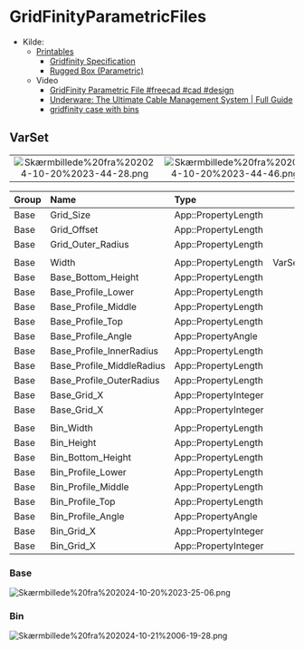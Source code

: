 # GridFinityParametricFiles

* Kilde:
  * [Printables]()
    * [Gridfinity Specification](https://www.printables.com/model/417152-gridfinity-specification "grizzie17")
    * [Rugged Box (Parametric)](https://www.printables.com/model/258431-rugged-box-parametric "Whity")
  * Video
    * [GridFinity Parametric File #freecad #cad #design](https://youtu.be/rAv9zGpiyvw "Adventures in creation")
    * [Underware: The Ultimate Cable Management System | Full Guide](https://youtu.be/0TT96b98YZY?list=PLFa9atYEuNhVEwJW1WDg2C_DJdGSHJGrQ "Hands On Katie")
    * [gridfinity case with bins](https://www.youtube.com/watch?v=hjQqcGHjv50 "Jason Brain")

## VarSet

|||
|:---:|:---:|
|![Skærmbillede%20fra%202024-10-20%2023-44-28.png](./Images/Skærmbillede%20fra%202024-10-20%2023-44-28.png)|![Skærmbillede%20fra%202024-10-20%2023-44-46.png](./Images/Skærmbillede%20fra%202024-10-20%2023-48-47.png)|

|Group|Name|Type|Value|
|:---|:---|:---|---:|
|Base|Grid_Size|App::PropertyLength|42,00mm|
|Base|Grid_Offset|App::PropertyLength|0,50mm|
|Base|Grid_Outer_Radius|App::PropertyLength|4,00mm|
|||||
|Base|Width|App::PropertyLength|VarSet.Grid_Size|
|Base|Base_Bottom_Height|App::PropertyLength|3,00mm|
|Base|Base_Profile_Lower|App::PropertyLength|0,70mm|
|Base|Base_Profile_Middle|App::PropertyLength|1,80mm|
|Base|Base_Profile_Top|App::PropertyLength|2,15mm|
|Base|Base_Profile_Angle|App::PropertyAngle|45,00 deg|
|Base|Base_Profile_InnerRadius|App::PropertyLength|1,15mm|
|Base|Base_Profile_MiddleRadius|App::PropertyLength|1,85mm|
|Base|Base_Profile_OuterRadius|App::PropertyLength|4,00mm|
|Base|Base_Grid_X|App::PropertyInteger|3|
|Base|Base_Grid_X|App::PropertyInteger| 3|
|||||
|Base|Bin_Width|App::PropertyLength|42,00mm|
|Base|Bin_Height|App::PropertyLength|42,00mm|
|Base|Bin_Bottom_Height|App::PropertyLength|3,00mm|
|Base|Bin_Profile_Lower|App::PropertyLength|0,70mm|
|Base|Bin_Profile_Middle|App::PropertyLength|1,80mm|
|Base|Bin_Profile_Top|App::PropertyLength|2,15mm|
|Base|Bin_Profile_Angle|App::PropertyAngle|45,00 deg|
|Base|Bin_Grid_X|App::PropertyInteger|3|
|Base|Bin_Grid_X|App::PropertyInteger| 3|

### Base

![Skærmbillede%20fra%202024-10-20%2023-25-06.png](./Images/Skærmbillede%20fra%202024-10-20%2023-25-06.png)

### Bin

![Skærmbillede%20fra%202024-10-21%2006-19-28.png](./Images/Skærmbillede%20fra%202024-10-21%2006-19-28.png)